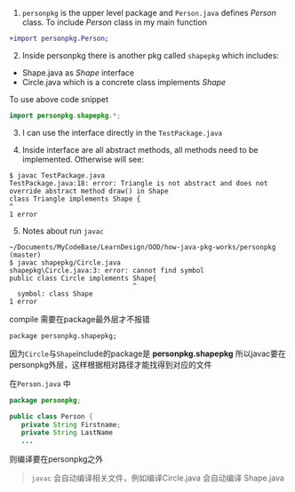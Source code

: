 1. `personpkg` is the upper level package and `Person.java` defines *Person* class. To include *Person* class in my main function
```diff
+import personpkg.Person;
``` 

2. Inside personpkg there is another pkg called `shapepkg` which includes:
- Shape.java as *Shape* interface
- Circle.java which is a concrete class implements *Shape*

To use above code snippet
```java
import personpkg.shapepkg.*;
```

3. I can use the interface directly in the `TestPackage.java`

4. Inside interface are all abstract methods, all methods need to be implemented. Otherwise will see:
```
$ javac TestPackage.java 
TestPackage.java:18: error: Triangle is not abstract and does not override abstract method draw() in Shape
class Triangle implements Shape {
^
1 error
```

5. Notes about run `javac`
```
~/Documents/MyCodeBase/LearnDesign/OOD/how-java-pkg-works/personpkg (master)
$ javac shapepkg/Circle.java 
shapepkg\Circle.java:3: error: cannot find symbol
public class Circle implements Shape{
                               ^     
  symbol: class Shape
1 error
```

compile 需要在package最外层才不报错
```
package personpkg.shapepkg;
```
因为`Circle`与`Shape`include的package是 **personpkg.shapepkg** 所以javac要在personpkg外层，这样根据相对路径才能找得到对应的文件

在`Person.java` 中
```java
package personpkg;

public class Person {
   private String Firstname;
   private String LastName
   ...
```
则编译要在personpkg之外

> `javac` 会自动编译相关文件，例如编译Circle.java 会自动编译 Shape.java